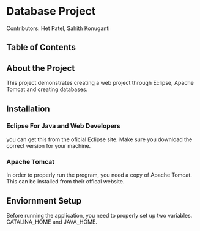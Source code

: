 # Database Project

Contributors: Het Patel, Sahith Konuganti

## Table of Contents


## About the Project
This project demonstrates creating a web project through Eclipse, Apache Tomcat and creating databases. 
## Installation
### Eclipse For Java and Web Developers
you can get this from the oficial Eclipse site. Make sure you download the correct version for your machine.

### Apache Tomcat
In order to properly run the program, you need a copy of Apache Tomcat. This can be installed from their offical website.
## Enviornment Setup
Before running the application, you need to properly set up two variables. CATALINA_HOME and JAVA_HOME.

